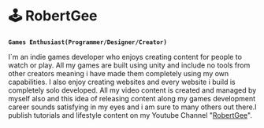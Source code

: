 # 🕹️ RobertGee

**`Games Enthusiast(Programmer/Designer/Creator)`**

I`m an indie games developer who enjoys creating content for people to watch or play. All my games are built using unity and include no tools from other creators meaning i have made them completely using my own capabilities. I also enjoy creating websites and every website i build is completely solo developed. All my video content is created and managed by myself also and this idea of releasing content along my games development career sounds satisfying in my eyes and i am sure to many others out there.I publish tutorials and lifestyle content on my Youtube Channel "[RobertGee](https://link-url-here.org)".
